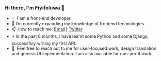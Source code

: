 ### Hi there, I'm Fiyifoluwa 👋

- 💡 &nbsp;I am a front-end developer.
- 🌱 I’m currently expanding my knowledge of frontend technologies.
- 📫 How to reach me: <a href="mailto:fiyifoluwa@outlook.com">Email</a> | <a href="https://twitter.com/fiyi_oladimeji">Twitter</a>
- ⚡ In the past 6 months, I have learnt some Python and some Django; successfuly writing my first API.
- 💬 &nbsp;Feel free to reach out to me for user-focused work, design translation and general UI implementation. I am also available for non-profit work.
